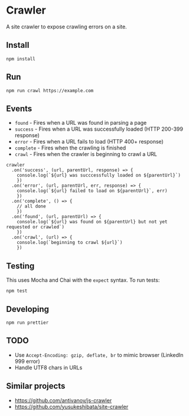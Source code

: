 # Crawler

A site crawler to expose crawling errors on a site.

## Install

```
npm install
```

## Run

```
npm run crawl https://example.com
```

## Events

- `found` - Fires when a URL was found in parsing a page
- `success` - Fires when a URL was successfully loaded (HTTP 200-399 response)
- `error` - Fires when a URL fails to load (HTTP 400+ response)
- `complete` - Fires when the crawling is finished
- `crawl` - Fires when the crawler is beginning to crawl a URL

```
crawler
  .on('success', (url, parentUrl, response) => {
    console.log(`${url} was succcessfully loaded on ${parentUrl}`)
    })
  .on('error', (url, parentUrl, err, response) => {
    console.log(`${url} failed to load on ${parentUrl}`, err)
    })
  .on('complete', () => {
    // all done
    })
  .on('found', (url, parentUrl) => {
    console.log(`${url} was found on ${parentUrl} but not yet requested or crawled`)
    })
  .on('crawl', (url) => {
    console.log(`beginning to crawl ${url}`)
    })
```

## Testing

This uses Mocha and Chai with the `expect` syntax. To run tests:

```
npm test
```

## Developing

```
npm run prettier
```

## TODO

- Use `Accept-Encoding: gzip, deflate, br` to mimic browser (LinkedIn 999 error)
- Handle UTF8 chars in URLs

## Similar projects

- https://github.com/antivanov/js-crawler
- https://github.com/yusukeshibata/site-crawler
